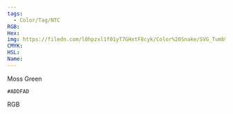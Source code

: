 ```yaml
---
tags:
  - Color/Tag/NTC
RGB:
Hex:
img: https://filedn.com/l0hpzxl1f01yT7GHxtF8cyk/Color%20Snake/SVG_Tumb%20Mass%20No%20Name/ADDFAD.svg
CMYK:
HSL:
Name:
---
```

Moss Green
```palette
#ADDFAD
```
RGB
